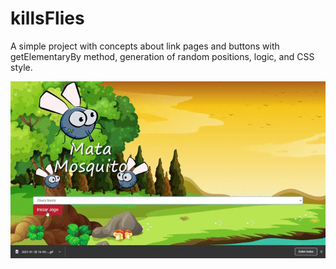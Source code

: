 # killsFlies
A simple project with concepts about link pages and buttons with getElementaryBy method, generation of random positions, logic, and CSS style.


![](https://github.com/Ferguni/killsFlies/blob/main/apresentationnn.gif)
